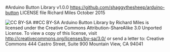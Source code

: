 #Arduino Button Library v1.0.0
https://github.com/shaggythesheep/arduino-button
LICENSE file
Richard Miles October 2015

![CC BY-SA](http://mirrors.creativecommons.org/presskit/buttons/88x31/png/by-sa.png)
##CC BY-SA
Arduino Button Library by Richard Miles is licensed under the Creative Commons Attribution-ShareAlike 3.0 Unported License. To view a copy of this license, visit http://creativecommons.org/licenses/by-sa/3.0/ or send a letter to:
Creative Commons
444 Castro Street, Suite 900
Mountain View, CA 94041  
